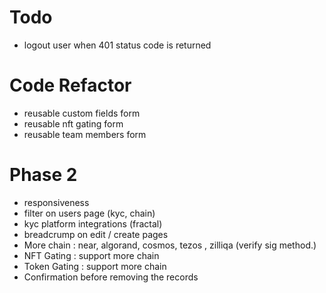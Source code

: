 # Todo

-   logout user when 401 status code is returned

# Code Refactor

-   reusable custom fields form
-   reusable nft gating form
-   reusable team members form

# Phase 2

-   responsiveness
-   filter on users page (kyc, chain)
-   kyc platform integrations (fractal)
-   breadcrump on edit / create pages
-   More chain : near, algorand, cosmos, tezos , zilliqa (verify sig method.)
-   NFT Gating : support more chain
-   Token Gating : support more chain
-   Confirmation before removing the records

